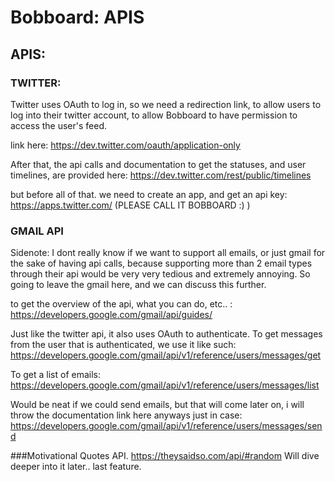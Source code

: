 # Bobboard: APIS

## APIS:

### TWITTER:

Twitter uses OAuth to log in, so we need a redirection link, to allow users to log into their twitter account, to allow
Bobboard to have permission to access the user's feed.

link here: https://dev.twitter.com/oauth/application-only

After that, the api calls and documentation to get the statuses, and user timelines, are provided here:  https://dev.twitter.com/rest/public/timelines

but before all of that. we need to create an app, and get an api key: https://apps.twitter.com/ (PLEASE CALL IT BOBBOARD :) ) 



### GMAIL API
Sidenote: I dont really know if we want to support all emails, or just gmail for the sake of having api calls, because supporting more than 2 email types through their api would be very very tedious and extremely annoying. So going to leave the gmail here, and we can discuss this further.


to get the overview of the api, what you can do, etc.. : https://developers.google.com/gmail/api/guides/

Just like the twitter api, it also uses OAuth to authenticate. 
To get messages from the user that is authenticated, we use it like such: https://developers.google.com/gmail/api/v1/reference/users/messages/get

To get a list of emails: 
https://developers.google.com/gmail/api/v1/reference/users/messages/list

Would be neat if we could send emails, but that will come later on, i will throw the documentation link here anyways just in case: https://developers.google.com/gmail/api/v1/reference/users/messages/send


###Motivational Quotes API. 
https://theysaidso.com/api/#random
Will dive deeper into it later.. last feature.
